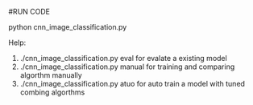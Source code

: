 #RUN CODE

python cnn_image_classification.py

Help:
1. ./cnn_image_classification.py eval
    for evalate a existing model
2. ./cnn_image_classification.py manual
    for training and comparing algorthm manually
3. ./cnn_image_classification.py atuo
    for auto train a model with tuned combing algorthms

